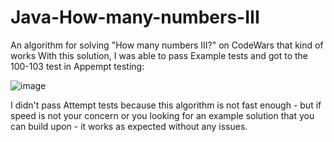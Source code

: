 # Java-How-many-numbers-III
An algorithm for solving "How many numbers III?" on CodeWars that kind of works
With this solution, I was able to pass Example tests and got to the 100-103 test in Appempt testing:


![image](https://github.com/Obluchatel/Java-How-many-numbers-III-/assets/38100459/96c6ef7c-ff96-46fd-a357-b2ba94ed880f)

I didn't pass Attempt tests because this algorithm is not fast enough - but if speed is not your concern or you looking for an example solution that you can build upon - it works as expected without any issues. 

